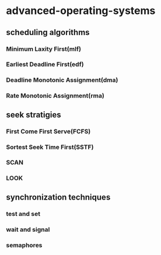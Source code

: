 # advanced-operating-systems
## scheduling algorithms
### Minimum Laxity First(mlf)
### Earliest Deadline First(edf)
### Deadline Monotonic Assignment(dma)
### Rate Monotonic Assignment(rma)
## seek stratigies
### First Come First Serve(FCFS)
### Sortest Seek Time First(SSTF)
### SCAN
### LOOK
## synchronization techniques
### test and set
### wait and signal
### semaphores
